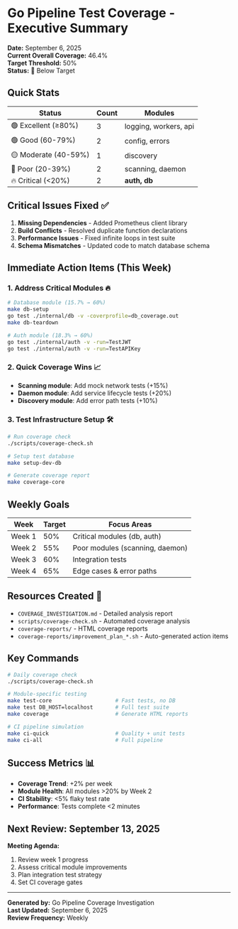 # Go Pipeline Test Coverage - Executive Summary

**Date:** September 6, 2025  
**Current Overall Coverage:** 46.4%  
**Target Threshold:** 50%  
**Status:** 🔴 Below Target

## Quick Stats

| Status | Count | Modules |
|--------|-------|---------|
| 🟢 Excellent (≥80%) | 3 | logging, workers, api |
| 🟢 Good (60-79%) | 2 | config, errors |
| 🟡 Moderate (40-59%) | 1 | discovery |
| 🔴 Poor (20-39%) | 2 | scanning, daemon |
| 🔥 Critical (<20%) | 2 | **auth, db** |

## Critical Issues Fixed ✅

1. **Missing Dependencies** - Added Prometheus client library
2. **Build Conflicts** - Resolved duplicate function declarations
3. **Performance Issues** - Fixed infinite loops in test suite
4. **Schema Mismatches** - Updated code to match database schema

## Immediate Action Items (This Week)

### 1. Address Critical Modules 🔥
```bash
# Database module (15.7% → 60%)
make db-setup
go test ./internal/db -v -coverprofile=db_coverage.out
make db-teardown

# Auth module (18.3% → 60%)  
go test ./internal/auth -v -run=TestJWT
go test ./internal/auth -v -run=TestAPIKey
```

### 2. Quick Coverage Wins 📈
- **Scanning module**: Add mock network tests (+15%)
- **Daemon module**: Add service lifecycle tests (+20%)
- **Discovery module**: Add error path tests (+10%)

### 3. Test Infrastructure Setup 🛠️
```bash
# Run coverage check
./scripts/coverage-check.sh

# Setup test database
make setup-dev-db

# Generate coverage report
make coverage-core
```

## Weekly Goals

| Week | Target | Focus Areas |
|------|--------|-------------|
| Week 1 | 50% | Critical modules (db, auth) |
| Week 2 | 55% | Poor modules (scanning, daemon) |
| Week 3 | 60% | Integration tests |
| Week 4 | 65% | Edge cases & error paths |

## Resources Created 📁

- `COVERAGE_INVESTIGATION.md` - Detailed analysis report
- `scripts/coverage-check.sh` - Automated coverage analysis
- `coverage-reports/` - HTML coverage reports
- `coverage-reports/improvement_plan_*.sh` - Auto-generated action items

## Key Commands

```bash
# Daily coverage check
./scripts/coverage-check.sh

# Module-specific testing
make test-core                    # Fast tests, no DB
make test DB_HOST=localhost       # Full test suite
make coverage                     # Generate HTML reports

# CI pipeline simulation
make ci-quick                     # Quality + unit tests
make ci-all                       # Full pipeline
```

## Success Metrics 📊

- **Coverage Trend**: +2% per week
- **Module Health**: All modules >20% by Week 2
- **CI Stability**: <5% flaky test rate
- **Performance**: Tests complete <2 minutes

## Next Review: September 13, 2025

**Meeting Agenda:**
1. Review week 1 progress
2. Assess critical module improvements  
3. Plan integration test strategy
4. Set CI coverage gates

---
**Generated by:** Go Pipeline Coverage Investigation  
**Last Updated:** September 6, 2025  
**Review Frequency:** Weekly
